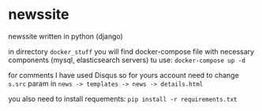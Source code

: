 # newssite
newssite written in python (django)

in dirrectory `docker_stuff` you will find docker-compose file with necessary components (mysql, elasticsearch servers)
tu use: `docker-compose up -d`

for comments I have used Disqus so for yours account need to change `s.src` param in `news -> templates -> news -> details.html`

you also need to install requements: `pip install -r requirements.txt`